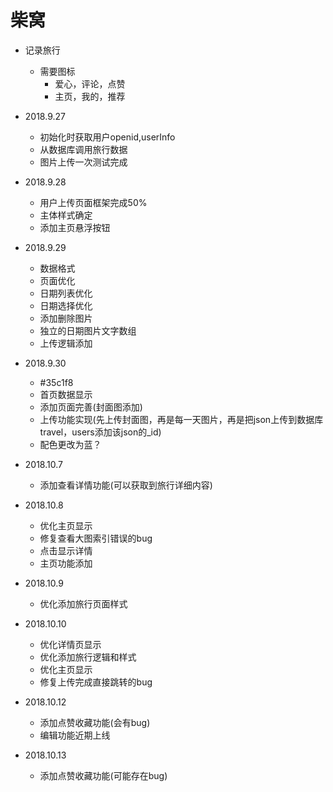 # 柴窝

+ 记录旅行
  - 需要图标 
    - 爱心，评论，点赞
    - 主页，我的，推荐

+ 2018.9.27
  - 初始化时获取用户openid,userInfo
  - 从数据库调用旅行数据
  - 图片上传一次测试完成

+ 2018.9.28
  - 用户上传页面框架完成50%
  - 主体样式确定
  - 添加主页悬浮按钮  

+ 2018.9.29
  - 数据格式 
   - 页面优化
   - 日期列表优化
   - 日期选择优化
   - 添加删除图片
   - 独立的日期图片文字数组
   - 上传逻辑添加   

+ 2018.9.30
  - #35c1f8
  - 首页数据显示
  - 添加页面完善(封面图添加)
  - 上传功能实现(先上传封面图，再是每一天图片，再是把json上传到数据库travel，users添加该json的_id)
  - 配色更改为蓝？

+ 2018.10.7
  - 添加查看详情功能(可以获取到旅行详细内容)  

+ 2018.10.8
  - 优化主页显示
  - 修复查看大图索引错误的bug  
  - 点击显示详情
  - 主页功能添加

+ 2018.10.9
  - 优化添加旅行页面样式  

+ 2018.10.10
  - 优化详情页显示
  - 优化添加旅行逻辑和样式
  - 优化主页显示  
  - 修复上传完成直接跳转的bug

+ 2018.10.12
  - 添加点赞收藏功能(会有bug)
  - 编辑功能近期上线  

+ 2018.10.13
  - 添加点赞收藏功能(可能存在bug)  